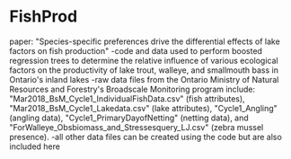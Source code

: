 # FishProd
paper: "Species-specific preferences drive the differential effects of lake factors on fish production" -code and data used to perform boosted regression trees to determine the relative influence of various ecological factors on the productivity of lake trout, walleye, and smallmouth bass in Ontario's inland lakes -raw data files from the Ontario Ministry of Natural Resources and Forestry's Broadscale Monitoring program include: "Mar2018_BsM_Cycle1_IndividualFishData.csv" (fish attributes), "Mar2018_BsM_Cycle1_Lakedata.csv" (lake attributes), "Cycle1_Angling" (angling data), "Cycle1_PrimaryDayofNetting" (netting data), and "ForWalleye_Obsbiomass_and_Stressesquery_LJ.csv" (zebra mussel presence). -all other data files can be created using the code but are also included here
